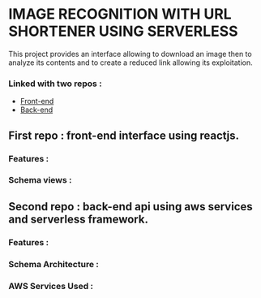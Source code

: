 # IMAGE RECOGNITION WITH URL SHORTENER USING SERVERLESS

This project provides an interface allowing to download an image then to analyze its contents and to create a reduced link allowing its exploitation.

### Linked with two repos :
- [Front-end](https://github.com/xquesnot/front-end-img-reco-url-shortner)
- [Back-end](https://github.com/xquesnot/back-end-img-reco-url-shortner)



## First repo : front-end interface using reactjs.

### Features :


### Schema views :


## Second repo : back-end api using aws services and serverless framework.

### Features :

### Schema Architecture :

### AWS Services Used :
